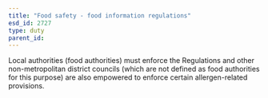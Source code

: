 ```yaml
---
title: "Food safety - food information regulations"
esd_id: 2727
type: duty
parent_id:  
---
```


Local authorities (food authorities) must enforce the Regulations and other non-metropolitan district councils (which are not defined as food authorities for this purpose) are also empowered to enforce certain allergen-related provisions. 

